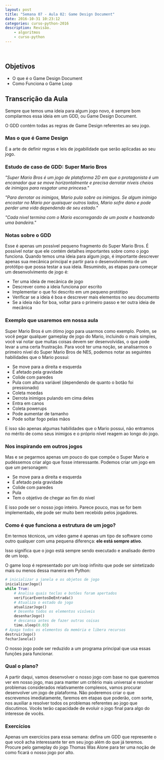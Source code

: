 ```yaml
---
layout: post
title: "Semana 07 - Aula 02: Game Design Document"
date: 2016-10-31 10:23:12
categories: curso-python-2016
description: Revisão. 
    - algoritmos
    - curso-python
---
```


&nbsp;

## Objetivos

* O que é o Game Design Document
* Como Funciona o Game Loop

## Transcrição da Aula

Sempre que temos uma ideia para algum jogo novo, é sempre bom compilarmos essa ideia em um GDD, ou Game Design Document.

O GDD contém todas as regras de Game Design referentes ao seu jogo.

### Mas o que é Game Design

É a arte de definir regras e leis de jogabilidade que serão aplicadas ao seu jogo.

### Estudo de caso de GDD: Super Mario Bros

*"Super Mario Bros é um jogo de plataforma 2D em que o protagonista é um encanador que se move horizontalmente e precisa derrotar níveis cheios de inimigos para resgatar uma princesa."*

*"Para derrotar os inimigos, Mario pula sobre os inimigos. Se algum inimigo encostar no Mario por quaisquer outros lados, Mario sofre dano e pode perder uma vida dependendo de seu estado."*

*"Cada nível termina com o Mario escorregando de um poste e hasteando uma bandeira."*

### Notas sobre o GDD

Esse é apenas um possível pequeno fragmento do Super Mario Bros. É possível notar que ele contém detalhes importantes sobre como o jogo funciona. Quando temos uma ideia para algum jogo, é importante descrever apenas sua mecânica principal e partir para o desenvolvimento de um protótipo que possa testar a sua ideia. Resumindo, as etapas para começar um desenvolvimento de jogo é:

* Ter uma ideia de mecânica de jogo
* Descrever como a ideia funciona por escrito
* Implementar o que foi descrito em um pequeno protótipo
* Verificar se a ideia é boa e descrever mais elementos no seu documento
* Se a ideia não for boa, voltar para o primeiro passo e ter outra ideia de mecânica

### Exemplo que usaremos em nossa aula

Super Mario Bros é um ótimo jogo para usarmos como exemplo. Porém, se você pegar qualquer gameplay de jogo do Mario, incluindo o mais simples, você vai notar que muitas coisas devem ser desenvolvidas, o que pode levar a uma certa frustração. Para você ter uma noção, se analisarmos o primeiro nível do Super Mario Bros de NES, podemos notar as seguintes habilidades que o Mario possui:

* Se move para a direita e esquerda
* É afetado pela gravidade
* Colide com paredes
* Pula com altura variável (dependendo de quanto o botão foi pressionado)
* Coleta moedas
* Derrota inimigos pulando em cima deles
* Entra em canos
* Coleta powerups
* Pode aumentar de tamanho
* Pode soltar fogo pelas mãos

E isso são apenas algumas habilidades que o Mario possui, não entramos no mérito de como seus inimigos  e o próprio nível reagem ao longo do jogo.

### Nos inspirando em outros jogos

Mas e se pegarmos apenas um pouco do que compõe o Super Mario e pudéssemos criar algo que fosse interessante. Podemos criar um jogo em que um personagem:

* Se move para a direita e esquerda
* É afetado pela gravidade
* Colide com paredes
* Pula
* Tem o objetivo de chegar ao fim do nível

E isso pode ser o nosso jogo inteiro. Parece pouco, mas se for bem implementado, ele pode ser muito bem recebido pelos jogadores.

### Como é que funciona a estrutura de um jogo?

Em termos técnicos, um video game é apenas um tipo de software como outro qualquer com uma pequena diferença: **ele está sempre ativo**.

Isso significa que o jogo está sempre sendo executado e analisado dentro de um loop.

O game loop é  representado por um loop infinito que pode ser sintetizado mais ou menos dessa maneira em Python:

```python
# inicializar a janela e os objetos de jogo
inicializarJogo()
while True:
	# Analisa quais teclas e botões foram apertados
	verificarEventosDeEntrada()
	# Atualiza o estado do jogo
	atualizarJogo()
	# Desenha todos os elementos visíveis
	desenharJogo()
	# descansa antes de fazer outras coisas
	time.sleep(0.03)
# Apaga todos os elementos da memória e libera recursos
destruirJogo()
fecharJanela()
```

O nosso jogo pode ser reduzido a um programa principal que usa essas funções para funcionar.

### Qual o plano?

A partir daqui, vamos desenvolver o nosso jogo com base no que queremos ver em nosso jogo, mas para manter um critério mais universal e resolver problemas considerados relativamente complexos, vamos procurar desenvolver um jogo de plataforma. Não poderemos criar o que escrevemos imediatamente, faremos em etapas que poderão, com sorte, nos auxiliar a resolver todos os problemas referentes ao jogo que discutimos. Vocês terão capacidade de evoluir o jogo final para algo do interesse de vocês.

### Exercícios

Apenas um exercícios para essa semana: defina um GDD que represente o que você acha interessante ter em seu jogo além do que já teremos. Procure pelo gameplay do jogo Thomas Was Alone para ter uma noção de como ficará o nosso jogo por alto.